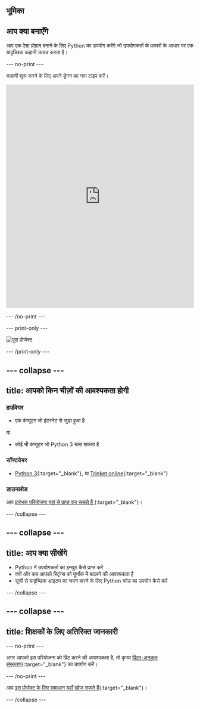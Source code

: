 ## भूमिका

## आप क्या बनाएँगे

आप एक ऐसा प्रोग्राम बनाने के लिए Python का उपयोग करेंगे जो उपयोगकर्ता के प्रकारों के आधार पर एक यादृच्छिक कहानी उत्पन्न करता है।

--- no-print ---

कहानी शुरू करने के लिए अपने ड्रेगन का नाम टाइप करें। 

<iframe src="https://trinket.io/embed/python/904db1ae15?outputOnly=true&runOption=console&start=result&showInstructions=true" width="100%" height="600" frameborder="0" marginwidth="0" marginheight="0" allowfullscreen mark="crwd-mark"></iframe> 

--- /no-print ---

--- print-only ---

![पूरा प्रोजेक्ट](images/storytime-final.png)

--- /print-only ---

--- collapse ---
---
title: आपको किन चीज़ों की आवश्यकता होगी
---

### हार्डवेयर

- एक कंप्यूटर जो इंटरनेट से जुड़ा हुआ है

या

- कोई भी कंप्यूटर जो Python 3 चला सकता है

### सॉफ्टवेयर

- [Python 3](https://www.python.org/downloads/){:target="_blank"}, या [Trinket online](https://trinket.io/){:target="_blank"}

### डाउनलोड

आप [ प्रारंभक परियोजना यहां से प्राप्त कर सकते हैं ](https://trinket.io/python/a0aaa62eab){:target="_blank"}।

--- /collapse ---

--- collapse ---
---
title: आप क्या सीखेंगे
---

- Python में उपयोगकर्ता का इनपुट कैसे प्राप्त करें
- क्यों और कब आपको स्ट्रिंग्स को पूर्णांक में बदलने की आवश्यकता है
- सूची से यादृच्छिक आइटम का चयन करने के लिए Python कोड का उपयोग कैसे करें

--- /collapse ---

--- collapse ---
---
title: शिक्षकों के लिए अतिरिक्त जानकारी
---

--- no-print ---

अगर आपको इस परियोजना को प्रिंट करने की आवश्यकता है, तो कृप्या [प्रिंटर-अनुकूल संस्करण](https://projects.raspberrypi.org/hi-IN/projects/storytime/print){:target="_blank"} का उपयोग करें।

--- /no-print ---

आप [इस प्रोजेक्ट के लिए समाधान यहाँ खोज सकते हैं](https://rpf.io/p/hi-IN/storytime){:target="_blank"}।

--- /collapse ---